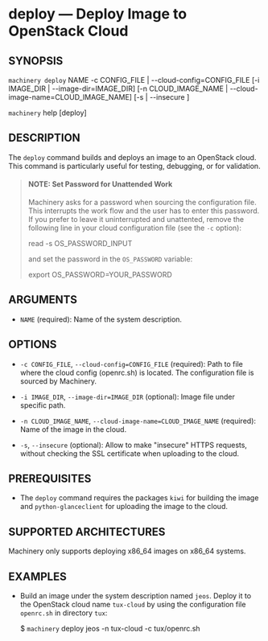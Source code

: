 
# deploy — Deploy Image to OpenStack Cloud

## SYNOPSIS

`machinery deploy` NAME -c CONFIG_FILE | --cloud-config=CONFIG_FILE
   [-i IMAGE_DIR | --image-dir=IMAGE_DIR]
   [-n CLOUD_IMAGE_NAME | --cloud-image-name=CLOUD_IMAGE_NAME]
   [-s | --insecure ]

`machinery` help [deploy]


## DESCRIPTION

The `deploy` command builds and deploys an image to an OpenStack cloud.
This command is particularly useful for testing, debugging, or for validation.


> #### NOTE: Set Password for Unattended Work
> Machinery asks for a password when sourcing the configuration
> file. This interrupts the work flow and the user has to enter
> this password.
> If you prefer to leave it uninterrupted and unattented, remove
> the following line in your cloud configuration file (see the `-c` option):
>
>   read -s OS_PASSWORD_INPUT
>
> and set the password in the `OS_PASSWORD` variable:
>
>   export OS_PASSWORD=YOUR_PASSWORD


## ARGUMENTS

  * `NAME` (required):
    Name of the system description.


## OPTIONS

  * `-c CONFIG_FILE`, `--cloud-config=CONFIG_FILE` (required):
    Path to file where the cloud config (openrc.sh) is located.
    The configuration file is sourced by Machinery.

  * `-i IMAGE_DIR`, `--image-dir=IMAGE_DIR` (optional):
    Image file under specific path.

  * `-n CLOUD_IMAGE_NAME`, `--cloud-image-name=CLOUD_IMAGE_NAME` (required):
    Name of the image in the cloud.

  * `-s`, `--insecure` (optional):
    Allow to make "insecure" HTTPS requests, without checking the SSL
    certificate when uploading to the cloud.

## PREREQUISITES

 * The `deploy` command requires the packages `kiwi` for building the image
   and `python-glanceclient` for uploading the image to the cloud.

## SUPPORTED ARCHITECTURES

Machinery only supports deploying x86_64 images on x86_64 systems.

## EXAMPLES

 * Build an image under the system description named `jeos`.
   Deploy it to the OpenStack cloud name `tux-cloud` by using the
   configuration file `openrc.sh` in directory `tux`:

    $ `machinery` deploy jeos -n tux-cloud -c tux/openrc.sh

